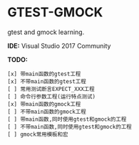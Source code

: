 # GTEST-GMOCK

gtest and gmock learning.

**IDE:** Visual Studio 2017 Community

**TODO:**

    [x] 带main函数的gtest工程
    [x] 不带main函数的gtest工程
    [ ] 常用测试断言EXPECT_XXX工程
    [ ] 命令行参数工程(运行特点测试)
    [x] 带main函数的gmock工程
    [ ] 不带main函数的gmock工程
    [ ] 带main函数,同时使用gtest和gmock的工程
    [ ] 不带main函数,同时使用gtest和gmock的工程
    [ ] gmock常用模板和宏

